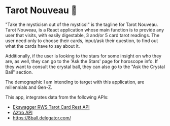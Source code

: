 # Tarot Nouveau 🔮

"Take the mysticism out of the mystics!" is the tagline for Tarot Nouveau.
Tarot Nouveau, is a React application whose main function is to provide any user that visits, with easily digestable, 3 and/or 5 card tarot readings.
The user need only to choose their cards, input/ask their question, to find out what the cards have to say about it.

Additionally, if the user is looking to the stars for some insight on who they are, as well, they can go to the 'Ask the Stars' page for horoscope info.
If they want to consult the crystal ball, they can also go to the "Ask the Crystal Ball" section.

The demographic I am intending to target with this application, are millennials and Gen-Z.

This app, integrates data from the following APIs:

<ul>
<li><a href="https://app.swaggerhub.com/apis/ekswagger/rws-tarot_card_api/1.0.0">Ekswagger RWS Tarot Card Rest API</a></li>
<li><a href="https://aztro.sameerkumar.website/">Aztro API</a></li>
<li><a href="https://aztro.sameerkumar.website/">https://8ball.delegator.com/</a></li>
</ul>

